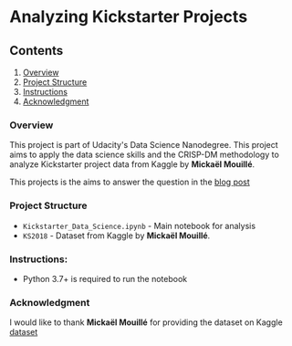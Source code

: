 # Analyzing Kickstarter Projects

## Contents
1. [Overview](#overview)
2. [Project Structure](#projectStructure)
3. [Instructions](#instructions)
4. [Acknowledgment](#acknowledgment)

<a name="overview"></a>
### Overview
This project is part of Udacity's Data Science Nanodegree.  This project aims to apply the data science skills and the CRISP-DM methodology to analyze Kickstarter project data from Kaggle by **Mickaël Mouillé**.

This projects is the aims to answer the question in the [blog post](https://alsehibanis.github.io/datascience/2019/07/20/kickstarter-data-science.html)

<a name="projectStructure"></a>
### Project Structure
- `Kickstarter_Data_Science.ipynb` - Main notebook for analysis
- `KS2018` - Dataset from Kaggle by **Mickaël Mouillé**.

<a name="instructions"></a>
### Instructions:
* Python 3.7+ is required to run the notebook

<a name="acknowledgment"></a>
### Acknowledgment
I would like to thank **Mickaël Mouillé** for providing the dataset on Kaggle [dataset](https://www.kaggle.com/kemical/kickstarter-projects)
